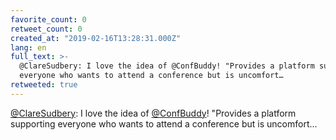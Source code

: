 ```yaml
---
favorite_count: 0
retweet_count: 0
created_at: "2019-02-16T13:28:31.000Z"
lang: en
full_text: >-
  @ClareSudbery: I love the idea of @ConfBuddy! "Provides a platform supporting
  everyone who wants to attend a conference but is uncomfort…
retweeted: true
---
```


[@ClareSudbery](https://twitter.com/ClareSudbery): I love the idea of
[@ConfBuddy](https://twitter.com/ConfBuddy)! "Provides a platform supporting
everyone who wants to attend a conference but is uncomfort…
